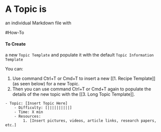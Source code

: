 # A Topic is
an individual Markdown file with 

#How-To 

#### To Create 
 a new `Topic Template` and populate it with the default `Topic Information Template`
 
You can:
1) Use command Ctrl+T or Cmd+T to insert a new [[1. Recipe Template]] (as seen below) for a new Topic. 
2) Then you can use command Ctrl+T or Cmd+T again to populate the details of the new topic with the [[3. Long Topic Template]].

```
- Topic: [Insert Topic Here]
	- Difficulty: [||||||||||]
	- Time: X min
	- Resources: 
		1. [Insert pictures, videos, article links, research papers, etc.]
```